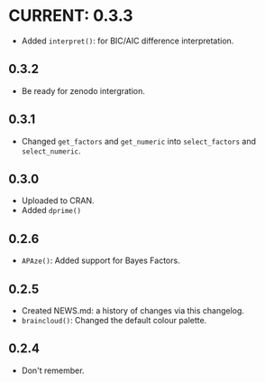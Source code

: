 # CURRENT: 0.3.3
- Added `interpret()`: for BIC/AIC difference interpretation.

## 0.3.2
- Be ready for zenodo intergration.

## 0.3.1
- Changed `get_factors` and `get_numeric` into `select_factors` and `select_numeric`.

## 0.3.0
- Uploaded to CRAN.
- Added `dprime()`


## 0.2.6
- `APAze()`: Added support for Bayes Factors.

## 0.2.5
- Created NEWS.md: a history of changes via this changelog.
- `braincloud()`: Changed the default colour palette.

## 0.2.4

- Don't remember.
